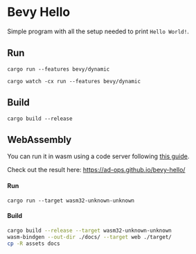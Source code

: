 # Bevy Hello
Simple program with all the setup needed to print `Hello World!`.

## Run
`cargo run --features bevy/dynamic`

`cargo watch -cx run --features bevy/dynamic`

## Build 
`cargo build --release`

## WebAssembly
You can run it in wasm using a code server following [this guide](https://bevy-cheatbook.github.io/platforms/wasm.html).

Check out the result here: <https://ad-ops.github.io/bevy-hello/>

#### Run
`cargo run --target wasm32-unknown-unknown`

#### Build
```sh
cargo build --release --target wasm32-unknown-unknown
wasm-bindgen --out-dir ./docs/ --target web ./target/
cp -R assets docs
```

